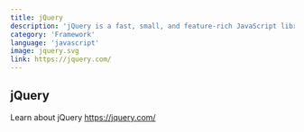```yaml
---
title: jQuery
description: 'jQuery is a fast, small, and feature-rich JavaScript library.'
category: 'Framework'
language: 'javascript'
image: jquery.svg
link: https://jquery.com/
---
```


## jQuery

Learn about jQuery https://jquery.com/
